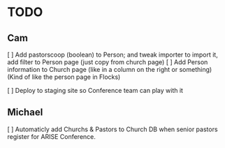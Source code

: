 TODO
====

Cam
---

[ ] Add pastorscoop (boolean) to Person; and tweak importer to import it, add filter to Person page (just copy from church page)
[ ] Add Person information to Church page (like in a column on the right or something) (Kind of like the person page in Flocks)

[ ] Deploy to staging site so Conference team can play with it


Michael
-------

[ ] Automaticly add Churchs & Pastors to Church DB when senior pastors register for ARISE Conference.

